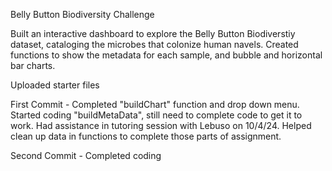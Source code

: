 Belly Button Biodiversity Challenge

Built an interactive dashboard to explore the Belly Button Biodiverstiy dataset, cataloging the microbes that colonize human navels.  Created functions to show the metadata for each sample, and bubble and horizontal bar charts.

Uploaded starter files

First Commit - Completed "buildChart" function and drop down menu.  Started coding "buildMetaData", still need to complete code to get it to work.  Had assistance in tutoring session with Lebuso on 10/4/24.  Helped clean up data in functions to complete those parts of assignment.

Second Commit - Completed coding


